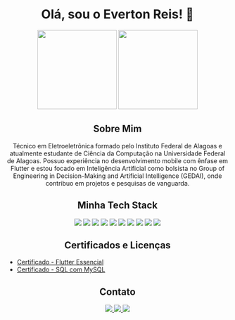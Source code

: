 <h1 align="center">Olá, sou o Everton Reis! 👋</h1>

<p align="center">
  <img src="https://github-readme-stats.vercel.app/api?username=evertonreis1&show_icons=true&bg_color=030303&locale=pt-br&icon_color=00FFFF&title_color=FF2800&text_color=FFFFFF" height="180em">
  <img src="https://github-readme-stats.vercel.app/api/top-langs/?username=evertonreis1&layout=compact&bg_color=010101&locale=pt-br&text_color=FFFFFD&title_color=FCFCFC&card_width=450&langs_count=12" height="180em">
</p>

<h2 align="center">Sobre Mim</h2>

<p align="center">
  Técnico em Eletroeletrônica formado pelo Instituto Federal de Alagoas e atualmente estudante de Ciência da Computação na Universidade Federal de Alagoas. Possuo experiência no desenvolvimento mobile com ênfase em Flutter e estou focado em Inteligência Artificial como bolsista no Group of Engineering in Decision-Making and Artificial Intelligence (GEDAI), onde contribuo em projetos e pesquisas de vanguarda.
</p>

<h2 align="center">Minha Tech Stack</h2>

<p align="center">
  <img src="https://img.shields.io/badge/python-3670A0?style=flat-square&logo=python&logoColor=ffdd54">
  <img src="https://img.shields.io/badge/javascript-%23323330.svg?style=flat-square&logo=javascript&logoColor=%23F7DF1E">
  <img src="https://img.shields.io/badge/html5-%23E34F26.svg?style=flat-square&logo=html5&logoColor=white">
  <img src="https://img.shields.io/badge/css3-%231572B6.svg?style=flat-square&logo=css3&logoColor=white">
  <img src="https://img.shields.io/badge/java-%23ED8B00.svg?style=flat-square&logo=java&logoColor=white">
  <img src="https://img.shields.io/badge/jquery-%230769AD.svg?style=flat-square&logo=jquery&logoColor=white">
  <img src="https://img.shields.io/badge/flutter-%2302569B.svg?style=flat-square&logo=flutter&logoColor=white">
  <img src="https://img.shields.io/badge/dart-%230175C2.svg?style=flat-square&logo=dart&logoColor=white">
  <img src="https://img.shields.io/badge/firebase-%23FFCA28.svg?style=flat-square&logo=firebase&logoColor=black">
  <img src="https://img.shields.io/badge/mysql-%2300f.svg?style=flat-square&logo=mysql&logoColor=white">
</p>

<h2 align="center">Certificados e Licenças</h2>

- [Certificado - Flutter Essencial](https://www.udemy.com/certificate/UC-b219b415-08df-4543-8ee2-e47c9d1cf268/)
- [Certificado - SQL com MySQL](https://www.udemy.com/certificate/UC-912081b9-ee72-49ed-9242-b744378992e6/)

<h2 align="center">Contato</h2>

<p align="center">
  <a href="https://instagram.com/evertoqn" target="_blank">
    <img src="https://img.shields.io/badge/-Instagram-%23E4405F?style=for-the-badge&logo=instagram&logoColor=white" target="_blank">
  </a>
  <a href="mailto:itsevertonreis@gmail.com">
    <img src="https://img.shields.io/badge/-Gmail-%23333?style=for-the-badge&logo=gmail&logoColor=white">
  </a>
  <a href="[https://www.linkedin.com/in/seulinkedin](https://www.linkedin.com/in/everton-reis-155a74236/)">
    <img src="https://img.shields.io/badge/-LinkedIn-%230077B5?style=for-the-badge&logo=linkedin&logoColor=white">
  </a>
</p>

